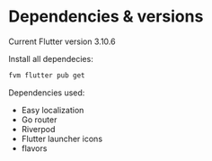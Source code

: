 # Dependencies & versions

Current Flutter version 3.10.6

Install all dependecies:

```bash
fvm flutter pub get
```

Dependencies used:

* Easy localization
* Go router
* Riverpod
* Flutter launcher icons
* flavors
